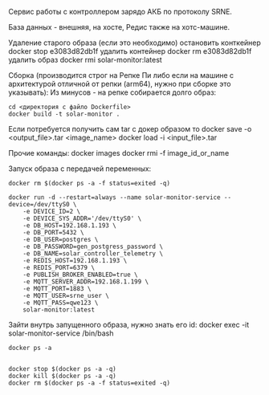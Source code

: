 Сервис работы с контроллером зарядо АКБ по протоколу SRNE.

База данных - внешняя, на хосте, Редис также на хотс-машине.


Удаление старого образа (если это необходимо)
        остановить конткейнер
        docker stop e3083d82db1f
        удалить контейнер
        docker rm e3083d82db1f
        удалить образ 
        docker rmi solar-monitor:latest

Сборка (производится строг на Репке Пи либо если на машине с архитектурой отличной от репки (arm64),  нужно при сборке это указывать):
Из минусов - на репке собирается долго образ:

    cd <директория с файло Dockerfile>
    docker build -t solar-monitor .


Если потребуется получить сам tar с докер образом то
    docker save -o <output_file>.tar <image_name>
    docker load -i <input_file>.tar

Прочие команды:
    docker images
    docker rmi -f image_id_or_name
    


Запуск образа с передачей переменных:

    docker rm $(docker ps -a -f status=exited -q)

    docker run -d --restart=always --name solar-monitor-service --device=/dev/ttyS0 \
        -e DEVICE_ID=2 \
        -e DEVICE_SYS_ADDR='/dev/ttyS0' \
        -e DB_HOST=192.168.1.193 \
        -e DB_PORT=5432 \
        -e DB_USER=postgres \
        -e DB_PASSWORD=gen_postgress_password \
        -e DB_NAME=solar_controller_telemetry \
        -e REDIS_HOST=192.168.1.193 \
        -e REDIS_PORT=6379 \
        -e PUBLISH_BROKER_ENABLED=true \
        -e MQTT_SERVER_ADDR=192.168.1.199 \
        -e MQTT_PORT=1883 \
        -e MQTT_USER=srne_user \
        -e MQTT_PASS=qwe123 \
        solar-monitor:latest



Зайти внутрь запущенного образа, нужно знать его id:
    docker exec -it solar-monitor-service /bin/bash


    docker ps -a
    

    docker stop $(docker ps -a -q)
    docker kill $(docker ps -a -q)
    docker rm $(docker ps -a -f status=exited -q)




